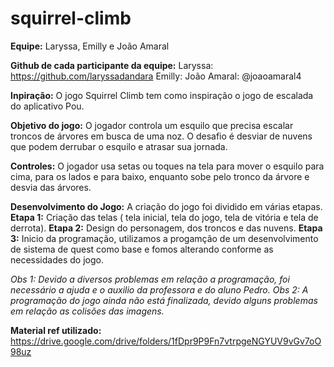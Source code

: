 # squirrel-climb

**Equipe:** Laryssa, Emilly e João Amaral

**Github de cada participante da equipe:**
Laryssa: https://github.com/laryssadandara
Emilly: 
João Amaral: @joaoamaral4

**Inpiração:** O jogo Squirrel Climb tem como inspiração o jogo de escalada do aplicativo Pou.

**Objetivo do jogo:** O jogador controla um esquilo que precisa escalar troncos de árvores em busca de uma noz. O desafio é desviar de nuvens que podem derrubar o esquilo e atrasar sua jornada.

**Controles:** O jogador usa setas ou toques na tela para mover o esquilo para cima, para os lados e para baixo, enquanto sobe pelo tronco da árvore e desvia das árvores.

**Desenvolvimento do Jogo:** A criação do jogo foi dividido em várias etapas. 
**Etapa 1:** Criação das telas ( tela inicial, tela do jogo, tela de vitória e tela de derrota).
**Etapa 2:** Design do personagem, dos troncos e das nuvens. 
**Etapa 3:** Inicio da programação, utilizamos a progamção de um desenvolvimento de sistema de quest como base e fomos alterando conforme as necessidades do jogo.

*Obs 1: Devido a diversos problemas em relação a programação, foi necessário a ajuda e o auxilio da professora e do aluno Pedro.*
*Obs 2: A programação do jogo ainda não está finalizada, devido alguns problemas em relação as colisões das imagens.*  

**Material ref utilizado:** https://drive.google.com/drive/folders/1fDpr9P9Fn7vtrpgeNGYUV9vGv7oO98uz
  
